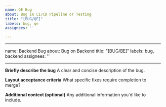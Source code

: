 ```yaml
---
name: QE Bug
about: Bug in CI/CD Pipeline or Testing
title: "[BUG/QE]"
labels: bug, qe
assignees: ''

---
```


---
name: Backend Bug
about: Bug on Backend
title: "[BUG/BE]"
labels: bug, backend
assignees: ''

---

**Briefly describe the bug**
A clear and concise description of the bug.

**Layout acceptance criteria**
What specific fixes require completion to merge?

**Additional context (optional)**
Any additional information you'd like to include.
